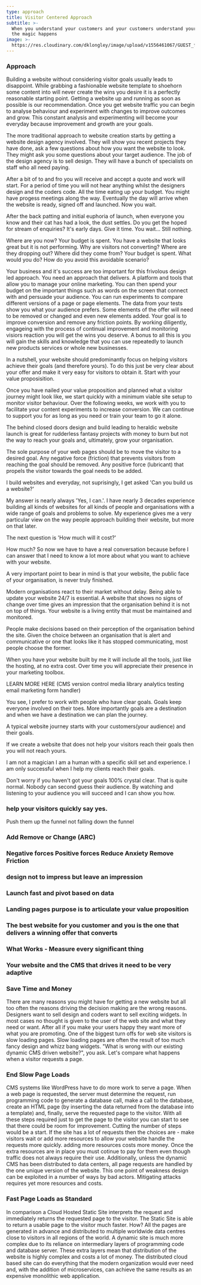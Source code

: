 ```yaml
---
type: approach
title: Visitor Centered Approach
subtitle: >-
  When you understand your customers and your customers understand your offer
  the magic happens
image: >-
  https://res.cloudinary.com/dklongley/image/upload/v1556461067/GUEST_f5d0cfc3-9d02-4ee0-a6c6-ed5dc09971d1.jpg
---
```

### Approach

Building a website without considering visitor goals usually leads to disappoint. While grabbing a fashionable website template to shoehorn some content into will never create the wins you desire it is a perfectly reasonable starting point. Getting a website up and running as soon as possible is our recommendation. Once you get website traffic you can begin to analyse behaviour and experiment with changes to improve outcomes and grow. This constant analysis and experimenting will become your everyday because improvement and growth are your goals.

The more traditional approach to website creation starts by getting a website design agency involved.  They will show you recent projects they have done, ask a few questions about how you want the website to look. They might ask you some questions about your target audience. The job of the design agency is to sell design. They will have a bunch of specialists on staff who all need paying.

After a bit of to and fro you will receive and accept a quote and work will start. For a period of time you will not hear anything whilst the designers design and the coders code. All the time eating up your budget. You might have progess meetings along the way. Eventually the day will arrive when the website is ready, signed off and launched. Now you wait.

After the back patting and initial euphoria of launch, when everyone you know and their cat has had a look, the dust settles. Do you get the hoped for stream of enquiries? It's early days. Give it time. You wait... Still nothing.

Where are you now? Your budget is spent. You have a website that looks great but it is not performing. Why are visitors not converting? Where are they dropping out? Where did they come from? Your budget is spent. What would you do? How do you avoid this avoidable scenario?

Your business and it's success are too important for this frivolous design led approach. You need an approach that delivers. A platform and tools that allow you to manage your online marketing. You can then spend your budget on the important things such as words on the screen that connect with and persuade your audience. You can run experiments to compare different versions of a page or page elements. The data from your tests show you what your audience prefers. Some elements of the offer will need to be removed or changed and even new elements added. Your goal is to improve conversion and remove any friction points. By working diligently, engageing with the process of continual improvement and monitoring visiors reaction you will get the wins you deserve. A bonus to all this is you will gain the skills and knowledge that you can use repeatedly to launch new products services or whole new businesses.

In a nutshell, your website should predominantly focus on helping visitors achieve their goals (and therefore yours). To do this just be very clear about your offer and make it very easy for visitors to obtain it. Start with your value proposisition.

Once you have nailed your value proposition and planned what a visitor journey might look like, we start quickly with a minimum viable site setup to monitor visitor behaviour. Over the following weeks, we work with you to facilitate your content experiments to increase conversion. We can continue to support you for as long as you need or train your team to go it alone.

The behind closed doors design and build leading to heraldic website launch is great for rudderless fantasy projects with money to burn but not the way to reach your goals and, ultimately, grow your organisation.

The sole purpose of your web pages should be to move the visitor to a desired goal. Any negative force (friction) that prevents visitors from
reaching the goal should be removed. Any positive force (lubricant) that propels the visitor towards the goal needs to be added.

I build websites and everyday, not suprisingly, I get asked 'Can you build us a website?'

My answer is nearly always 'Yes, I can.'. I have nearly 3 decades experience building all kinds of websites for all kinds of people and organisations with a wide range of goals and problems to solve. My experience gives me a very particular view on the way people approach building their website, but more on that later.

The next question is 'How much will it cost?'

How much? So now we have to have a real conversation because before I can answer that I need to know a lot more about what you want to achieve
with your website.

A very important point to bear in mind is that your website, the public face of your organisation, is never truly finished.

Modern organisations react to their market without delay. Being able to update your website 24/7 is essential. A website that shows no signs of change over time gives an impression that the organisation behind it is not on top of things. Your website is a living entity that must be maintained and monitored.

People make decisions based on their perception of the organisation behind the site. Given the choice between an organisation that is alert and communicative or one that looks like it has stopped communicating, most people choose the former.

When you have your website built by me it will include all the tools, just like the hosting, at no extra cost. Over time you will appreciate their presence in your marketing toolbox.

LEARN MORE HERE (CMS version control media library analytics testing email marketing form handler)

You see, I prefer to work with people who have clear goals. Goals keep everyone involved on their toes. More importantly goals are a destination and when we have a destination we can plan the journey.

A typical website journey starts with your customers(your audience) and their goals.

If we create a website that does not help your visitors reach their goals then you will not reach yours.

I am not a magician I am a human with a specific skill set and experience. I am only successful when I help my clients reach their goals.

Don't worry if you haven't got your goals 100% crystal clear. That is quite normal. Nobody can second guess their audience. By watching and listening to your audience you will succeed and I can show you how.

### help your visitors quickly say yes.
Push them up the funnel not falling down the funnel
### Add Remove or Change (ARC)
### Negative forces Positive forces Reduce Anxiety Remove Friction

### design not to impress but leave an impression
### Launch fast and pivot based on data
### Landing pages purpose is to articulate your value proposition

### The best website for you customer and you is the one that delivers a winning offer that converts

### What Works - Measure every significant thing

### Your website and the CMS that drives it need to be very adaptive

### Save Time and Money
There are many reasons you might have for getting a new website but all too often the reasons driving the decision making are the wrong reasons. Designers want to sell design and coders want to sell exciting widgets. In most cases no thought is given to the user of the web site and what they need or want. After all if you make your users happy they want more of what you are promoting. One of the biggest turn offs for web site visitors is slow loading pages. Slow loading pages are often the result of too much fancy design and whizz bang widgets.
"What is wrong with our existing dynamic CMS driven website?", you ask. Let's compare what happens when a visitor requests a page.
### End Slow Page Loads
CMS systems like WordPress have to do more work to serve a page. When a web page is requested, the server must determine the request, run programming code to generate a database call, make a call to the database, create an HTML page (by inserting the data returned from the database into a template) and, finally, serve the requested page to the visitor. With all these steps required just to get the page to the visitor you can start to see that there could be room for improvement. Cutting the number of steps would be a start.
If the site has a lot of requests then the choices are - make visitors wait or add more resources to allow your website handle the requests more quickly. adding more resources costs more money. Once the extra resources are in place you must cotinue to pay for them even though traffic does not always require their use. Additionally, unless the dynamic CMS has been distributed to data centers, all page requests are handled by the one unique version of the website. This one point of weakness design can be exploited in a number of ways by bad actors. Mitigating attacks requires yet more resources and costs. 
### Fast Page Loads as Standard
In comparison a Cloud Hosted Static Site interprets the request and immediately returns the requested page to the visitor. The Static Site is able to return a usable page to the visitor much faster. How? All the pages are generated in advance and distributed to multiple worldwide data centres close to visitors in all regions of the world. 
A dynamic site is much more complex due to its reliance on intermediary layers of programming code and database server. These extra layers mean that distribution of the website is highly complex and costs a lot of money.
The distributed cloud based site can do everything that the modern organization would ever need and, with the addition of microservices, can achieve the same results as an expensive monolithic web application.

